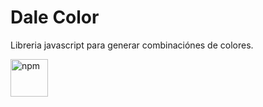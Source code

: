# Dale Color

Libreria javascript para generar combinaciónes de colores.

<p align="left">
  <a href="https://www.npmjs.com/package/dale-color" target="_blank"><img src="https://gist.githubusercontent.com/laloinsane/df14b3f9d80448fd7cc8d513a1824db7/raw/3588999ef0db4bb5584083b3e3897b06d1dbca80/npm-badge.svg" alt="npm" height="60"></a>
</p>